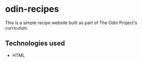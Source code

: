 # odin-recipes

This is a simple recipe website built as part of The Odin Project's curriculum.

## Technologies used

- HTML
